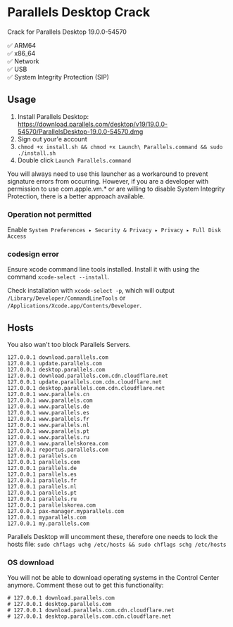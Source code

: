 # Parallels Desktop Crack
Crack for Parallels Desktop 19.0.0-54570

✅ ARM64<br>
✅ x86_64<br>
✅ Network<br>
✅ USB<br>
✅ System Integrity Protection (SIP)
## Usage
1. Install Parallels Desktop:<br>
   https://download.parallels.com/desktop/v19/19.0.0-54570/ParallelsDesktop-19.0.0-54570.dmg
3. Sign out your'e account
4. `chmod +x install.sh && chmod +x Launch\ Parallels.command && sudo ./install.sh`
5. Double click `Launch Parallels.command`

You will always need to use this launcher as a workaround to prevent signature errors from occurring. However, if you are a developer with permission to use com.apple.vm.* or are willing to disable System Integrity Protection, there is a better approach available.
### Operation not permitted
Enable `System Preferences ▸ Security & Privacy ▸ Privacy ▸ Full Disk Access`
### codesign error
Ensure xcode command line tools installed. Install it with using the command `xcode-select --install`.

Check installation with `xcode-select -p`, which will output `/Library/Developer/CommandLineTools` or `/Applications/Xcode.app/Contents/Developer`.
## Hosts
You also wan't too block Parallels Servers.
```
127.0.0.1 download.parallels.com
127.0.0.1 update.parallels.com
127.0.0.1 desktop.parallels.com
127.0.0.1 download.parallels.com.cdn.cloudflare.net
127.0.0.1 update.parallels.com.cdn.cloudflare.net
127.0.0.1 desktop.parallels.com.cdn.cloudflare.net
127.0.0.1 www.parallels.cn
127.0.0.1 www.parallels.com
127.0.0.1 www.parallels.de
127.0.0.1 www.parallels.es
127.0.0.1 www.parallels.fr
127.0.0.1 www.parallels.nl
127.0.0.1 www.parallels.pt
127.0.0.1 www.parallels.ru
127.0.0.1 www.parallelskorea.com
127.0.0.1 reportus.parallels.com
127.0.0.1 parallels.cn
127.0.0.1 parallels.com
127.0.0.1 parallels.de
127.0.0.1 parallels.es
127.0.0.1 parallels.fr
127.0.0.1 parallels.nl
127.0.0.1 parallels.pt
127.0.0.1 parallels.ru
127.0.0.1 parallelskorea.com
127.0.0.1 pax-manager.myparallels.com
127.0.0.1 myparallels.com
127.0.0.1 my.parallels.com
```
Parallels Desktop will uncomment these, therefore one needs to lock the hosts file:
`sudo chflags uchg /etc/hosts && sudo chflags schg /etc/hosts`
### OS download
You will not be able to download operating systems in the Control Center anymore. Comment these out to get this functionality:
```
# 127.0.0.1 download.parallels.com
# 127.0.0.1 desktop.parallels.com
# 127.0.0.1 download.parallels.com.cdn.cloudflare.net
# 127.0.0.1 desktop.parallels.com.cdn.cloudflare.net
```

